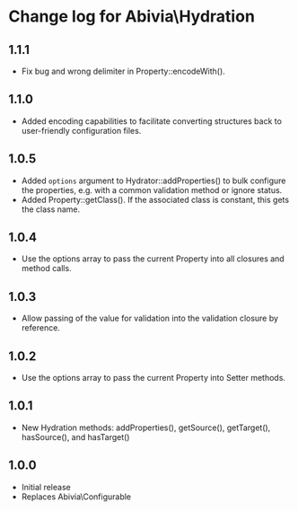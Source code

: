 # Change log for Abivia\Hydration

## 1.1.1
- Fix bug and wrong delimiter in Property::encodeWith().

## 1.1.0
- Added encoding capabilities to facilitate converting structures back to user-friendly
configuration files.

## 1.0.5
- Added `options` argument to Hydrator::addProperties() to bulk configure the properties, e.g.
with a common validation method or ignore status.
- Added Property::getClass(). If the associated class is constant, this gets the class name.

## 1.0.4
- Use the options array to pass the current Property into all closures and method calls.

## 1.0.3
- Allow passing of the value for validation into the validation closure by reference.

## 1.0.2
- Use the options array to pass the current Property into Setter methods.

## 1.0.1
- New Hydration methods: addProperties(), getSource(), getTarget(), hasSource(), and hasTarget() 

## 1.0.0
- Initial release
- Replaces Abivia\Configurable